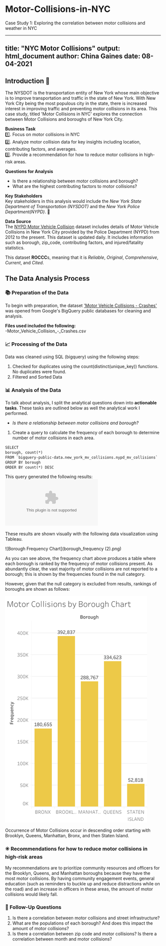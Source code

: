 # Motor-Collisions-in-NYC
Case Study 1: Exploring the correlation between motor collisions and weather in NYC

---
title: "NYC Motor Collisions" 
output: html_document
author: China Gaines
date: 08-04-2021
---

## Introduction 🚗
The NYSDOT is the transportation entity of New York whose main objective is to improve transportation and traffic in the state of New York. With New York City being the most populous city in the state, there is increased interest in improving traffic and preventing motor collisions in its area.  This case study, titled 'Motor Collisions in NYC' explores the connection between Motor Collisions and boroughs of New York City. 

**Business Task** \
1️⃣. Focus on motor collisions in NYC \
2️⃣. Analyze motor collision data for key insights including location, contributing factors, and averages. \
3️⃣. Provide a recommendation for how to reduce motor collisions in high-risk areas.


**Questions for Analysis** 
- Is there a relationship between motor collisions and borough? 
- What are the highest contributing factors to motor collisions? 

**Key Stakeholders** \
Key stakeholders in this analysis would include the *New York State Department of Transportation (NYSDOT)* and the *New York Police Department(NYPD)*. 👥

**Data Source**\
The [NYPD Motor Vehicle Collision](https://data.cityofnewyork.us/Public-Safety/Motor-Vehicle-Collisions-Crashes/h9gi-nx95) dataset includes details of Motor Vehicle Collisions in New York City provided by the Police Department (NYPD) from 2012 to the present. This dataset is updated daily. It includes information such as borough, zip_code, contributing factors, and injured/fatality statistics.

This dataset **ROCCC**s, meaning that it is *Reliable*, *Original*, *Comprehensive*, *Current*, and *Cited*.

## The Data Analysis Process

### 📚 Preparation of the Data 

To begin with preparation, the dataset ['Motor Vehicle Collisions - Crashes'](https://data.cityofnewyork.us/Public-Safety/Motor-Vehicle-Collisions-Crashes/h9gi-nx95) was opened from Google's BigQuery public databases for cleaning and analysis. 

**Files used included the following:** \
-Motor_Vehicle_Collision_-_Crashes.csv

### 📈 Processing of the Data 
Data was cleaned using SQL (bigquery) using the following steps: 
1. Checked for duplicates using the count(distinct(unique_key)) functions. No duplicates were found.
2. Filtered and Sorted Data 

### 📊 Analysis of the Data
To talk about analysis, I split the analytical questions down into **actionable tasks**. These tasks are outlined below as well the analytical work I performed.  

- *Is there a relationship between motor collisions and borough?* 
 1. Create a query to calculate the frequency of each borough to determine number of motor collisions in each area. 
 ````
SELECT 
borough, count(*)
FROM `bigquery-public-data.new_york_mv_collisions.nypd_mv_collisions`
GROUP BY borough
ORDER BY count(*) DESC
 ````
This query generated the following results: 
![Borough Frequency Table](bq-results-20210805-114854-8twtisrcwm8v.csv) 

These results are shown visually with the following data visualization using Tableau.

![Borough Frequency Chart](borough_frequency (2).png) 
 
As you can see above, the frequency chart above produces a table where each borough is ranked by the frequency of motor collisions present. As abundantly clear, the vast majority of motor collisions are not reported to a borough; this is shown by the frequencies found in the null category. 

However, given that the null category is excluded from results, rankings of boroughs are shown as follows: 

![Borough Frequency Chart Without Null](borough_frequency_excludenull.png)

Occurrence of Motor Collisions occur in descending order starting with Brooklyn, Queens, Manhattan, Bronx, and then Staten Island.

### ✳️ Recommendations for how to reduce motor collisions in high-risk areas

My recommendations are to prioritize community resources and officers for the Brooklyn, Queens, and Manhattan boroughs because they have the most motor collisions. By having community engagement events, general education (such as reminders to buckle up and reduce distractions while on the road) and an increase in officers in these areas, the amount of motor collisions would likely fall.

### 🚩 Follow-Up Questions 

1. Is there a correlation between motor collisions and street infrastructure?
2. What are the populations of each borough? And does this impact the amount of motor collisions?
3. Is there a correlation between zip code and motor collisions? Is there a correlation between month and motor collisions?
